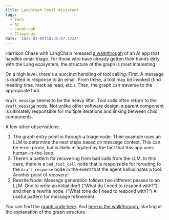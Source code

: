 ```yaml
---
title: LangGraph Email Assistant
tags:
  - Tech
  - AI
  - LangGraph
  - Clippings
date: '2025-02-06T10:35:07.322Z'
---
```


Harrison Chase with LangChain released [a walkthrough](https://www.youtube.com/watch?v=1A79eYjiBvo&ab_channel=LangChain) of an AI app that handles email triage. For those who have already gotten their hands dirty with the Lang ecosystem, the structure of the graph is most interesting.

On a high level, there's a succinct handling of tool calling. First, A message is drafted in response to an email. From there, a tool may be invoked (find meeting time, mark as read, etc.). Then, the graph can traverse to the appropriate tool.

`draft_message` seems to be the heavy lifter. Tool calls often return to the `draft_message` node. Not unlike other software design, a parent component is ultimately responsible for multiple iterations and linking between child components.

A few other observations:

1. The graph entry point is through a triage node. Their example uses an LLM to determine the next steps based on message context. This can be error-prone, but is likely mitigated by the fact that this app uses human-in-the-loop.
2. There’s a pattern for recovering from bad calls from the LLM. In this case, there is a `bad_tool_call` node that is responsible for rerouting to the `draft_response` node in the event that the agent hallucinates a tool. Another point of recovery!
3. Rewrite Node: Message generation follows two different passes to an LLM. One to write an initial draft (“What do I need to respond with?"), and then a rewrite node. (“What tone do I need to respond with?“) A useful pattern for message refinement.

You can find the [graph code here](https://github.com/langchain-ai/executive-ai-assistant/blob/main/eaia/main/graph.py). And [here is the walkthrough](https://www.youtube.com/watch?v=1A79eYjiBvo&t=1029s&ab_channel=LangChain), starting at the explanation of the graph structure.
